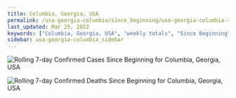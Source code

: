 ```yaml
---
title: Columbia, Georgia, USA
permalink: /usa-georgia-columbia/since_beginning/usa-georgia-columbia-since_beginning.html
last_updated: Mar 25, 2022
keywords: ["Columbia, Georgia, USA", "weekly totals", "Since Beginning"]
sidebar: usa-georgia-columbia_sidebar
---
```


![Rolling 7-day Confirmed Cases Since Beginning for Columbia, Georgia, USA](/covid_tracker/images/graphs/usa-georgia-columbia-rolling_7_days_confirmed-since_beginning_graph.png)

![Rolling 7-day Confirmed Deaths Since Beginning for Columbia, Georgia, USA](/covid_tracker/images/graphs/usa-georgia-columbia-rolling_7_days_deaths-since_beginning_graph.png)
